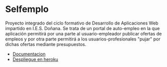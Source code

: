 # Selfemplo
Proyecto integrado del ciclo formativo de Desarrollo de Aplicaciones Web impartido en I.E.S. Doñana.
Se trata de un portal de auto-empleo en la que aplicación permitirá por una parte al usuario-empleador publicar ofertas de empleos y por otra parte permitirá a los usuarios-profesionales "pujar" por dichas ofertas mediante presupuestos.

* [Documentacion](https://jujerez.github.io/selfemplo)
* [Despliegue en heroku](https://selfemplo.herokuapp.com)
